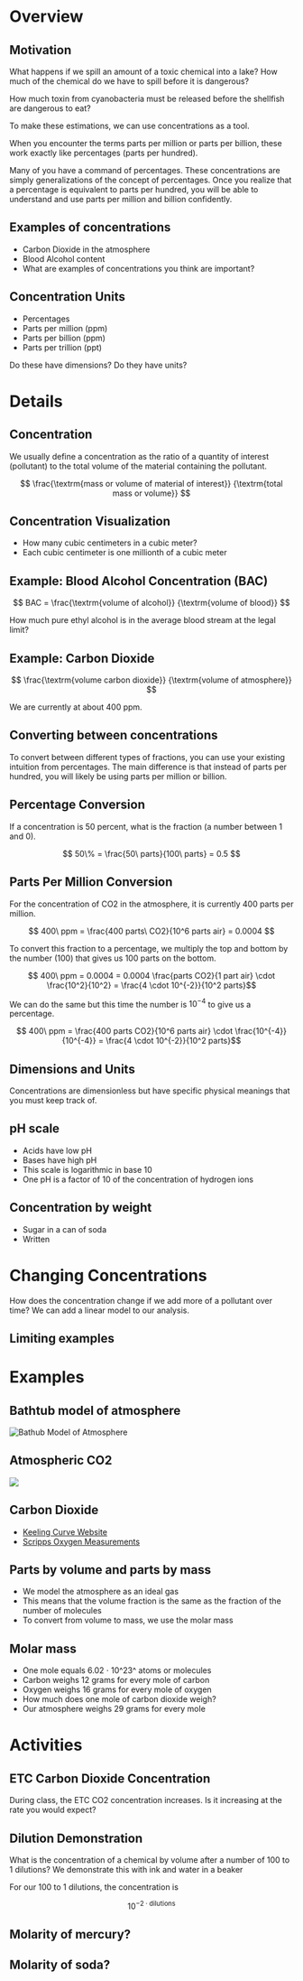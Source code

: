 # Overview

## Motivation

What happens if we spill an amount of a toxic chemical into a lake?  How
much of the chemical do we have to spill before it is dangerous?

How much toxin from cyanobacteria must be released before the shellfish
are dangerous to eat?

To make these estimations, we can use concentrations as a tool.

When you encounter the terms parts per million or parts per billion,
these work exactly like percentages (parts per hundred).

Many of you have a command of percentages.  These concentrations are
simply generalizations of the concept of percentages.  Once you realize
that a percentage is equivalent to parts per hundred, you will be able
to understand and use parts per million and billion confidently.


## Examples of concentrations

- Carbon Dioxide in the atmosphere
- Blood Alcohol content
- What are examples of concentrations you think are important?

## Concentration Units
- Percentages
- Parts per million (ppm)
- Parts per billion (ppm)
- Parts per trillion (ppt)

Do these have dimensions?  Do they have units?

# Details

## Concentration

We usually define a concentration as the ratio of a quantity of
interest (pollutant) to the total volume of the material containing the
pollutant.

$$ \frac{\textrm{mass or volume of material of interest}}
        {\textrm{total mass or volume}} $$



## Concentration Visualization
- How many cubic centimeters in a cubic meter?
- Each cubic centimeter is one millionth of a cubic meter


## Example: Blood Alcohol Concentration (BAC)

$$ BAC = \frac{\textrm{volume of alcohol}}
              {\textrm{volume of blood}} $$

<!-- perform example calculation -->
<!-- 3 liters of blood in a human -->
<!-- 3 liters * 0.0008 = 0.0024 liters = 2.4 ml  -->

How much pure ethyl alcohol is in the average blood stream at the legal
limit?

## Example: Carbon Dioxide

$$  \frac{\textrm{volume carbon dioxide}}
         {\textrm{volume of atmosphere}} $$

We are currently at about 400 ppm.

## Converting between concentrations

To convert between different types of fractions, you can use your
existing intuition from percentages.  The main difference is that
instead of parts per hundred, you will likely be using parts per million
or billion.

## Percentage Conversion

If a concentration is 50 percent, what is the fraction (a number between
1 and 0).

$$ 50\% = \frac{50\ parts}{100\ parts} = 0.5 $$

## Parts Per Million Conversion

For the concentration of CO2 in the atmosphere, it is currently 400
parts per million.

$$ 400\ ppm = \frac{400 parts\ CO2}{10^6 parts air} = 0.0004 $$

To convert this fraction to a percentage, we multiply the top and bottom
by the number (100) that gives us 100 parts on the bottom.

$$ 400\ ppm = 0.0004 = 0.0004 \frac{parts CO2}{1 part air}
  \cdot \frac{10^2}{10^2} =
   \frac{4 \cdot 10^{-2}}{10^2 parts}$$

We can do the same but this time the number is $10^{-4}$ to give us a
percentage.

$$ 400\ ppm = \frac{400 parts CO2}{10^6 parts air}
  \cdot \frac{10^{-4}}{10^{-4}} =
   \frac{4 \cdot 10^{-2}}{10^2 parts}$$


## Dimensions and Units

Concentrations are dimensionless but have specific physical meanings
that you must keep track of.


<!-- list some concentrations in environmental literature -->
<!-- - air concentrations of NOx SOx CO2 CH4 -->
<!-- - salinity haloclines -->

## pH scale
- Acids have low pH
- Bases have high pH
- This scale is logarithmic in base 10
- One pH is a factor of 10 of the concentration of hydrogen ions

## Concentration by weight
- Sugar in a can of soda
- Written

<!-- - what is the concentration by weight of sugar in soda 39gr/355ml -->


<!-- - how are concentrations changing over time? -->
<!-- - what if we are dripping pollution into a lake? -->
<!-- - can we express this as a concentration as a function of time? -->

# Changing Concentrations

How does the concentration change if we add more of a pollutant over
time?  We can add a linear model to our analysis.


## Limiting examples




# Examples

## Bathtub model of atmosphere
![Bathub Model of Atmosphere](../figures/carbon-bathtub.jpg)

## Atmospheric CO2
![](../figures/Carbon_Dioxide_400kyr_Rev.png)

## Carbon Dioxide
- [Keeling Curve Website](http://keelingcurve.ucsd.edu/)
- [Scripps Oxygen Measurements](http://scrippso2.ucsd.edu/)

<!-- use cubic meter to visualize 400 ppm -->
<!-- what is the size of a 400 ml cube? -->


## Parts by volume and parts by mass
- We model the atmosphere as an ideal gas
- This means that the volume fraction is the same as the fraction of the
  number of molecules
- To convert from volume to mass, we use the molar mass

## Molar mass
- One mole equals 6.02 $\cdot$ 10^23^ atoms or molecules
- Carbon weighs 12 grams for every mole of carbon
- Oxygen weighs 16 grams for every mole of oxygen
- How much does one mole of carbon dioxide weigh?
- Our atmosphere weighs 29 grams for every mole

# Activities

## ETC Carbon Dioxide Concentration

During class, the ETC CO2 concentration increases.  Is it increasing at
the rate you would expect?

## Dilution Demonstration
What is the concentration of a chemical by volume after a number of 100
to 1 dilutions?  We demonstrate this with ink and water in a beaker

For our 100 to 1 dilutions, the concentration is

$$ 10^{-2\cdot\textrm{dilutions}} $$

## Molarity of mercury?

## Molarity of soda?

